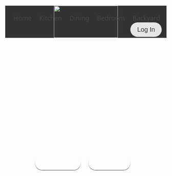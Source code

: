 <!DOCTYPE html>
<html>
  <head>
    <title>interior page</title>
    <link rel="stylesheet" href="/newmy1.css" type="text/css" />
    <style>
    body {
  margin: 0;
  background-image: url(https://www.homestratosphere.com/wp-content/uploads/2019/08/Cool-black-living-room-design-aug16.jpg);
  background-size: cover;
}
header {
  height: 100px;
  background-color: black;
  opacity: 0.8;
  /* position: static; */
}
/* .hea {
  opacity: 0.6;
} */
.navbar {
  text-align: right;
}
#headerimg {
  width: 200px;
  height: 100px;
}
.nav-item {
  color: white;
  font-size: 20px;
  font-family: system-ui, -apple-system, BlinkMacSystemFont, "Segoe UI", Roboto,
    Oxygen, Ubuntu, Cantarell, "Open Sans", "Helvetica Neue", sans-serif;
  padding-right: 20px;
  text-decoration: none;
  position: relative;
  top: -75px;
}
.nav-item:hover {
  text-decoration: underline;
}
#header-btn {
  background-color: rgba(251, 251, 251, 0.899);
  font-size: 20px;
  color: black;
  padding: 10px 20px;
  border: 1px solid transparent;
  border-radius: 30px;
  position: relative;
  top: -75px;
  margin-right: 15px;
}
#header-btn:hover {
  background-color: rgb(130, 4, 4);
  color: white;
}
section {
  text-align: center;
  color: white;
  position: relative;
  bottom: -200px;
}

section > h1 {
  font-size: 85px;
  padding: 0;
  margin: 0;
  font-family: Arial, Helvetica, sans-serif;
}
section > p {
  font-size: 15px;
  padding: 0;
  /* margin: 0; */
  font-family: Arial, Helvetica, sans-serif;
  font-weight: 0.5;
}
.custom-btn {
  font-size: 20px;
  background: none;
  padding: 10px 20px;
  border: 1px solid white;
  color: white;
  font-family: system-ui, -apple-system, BlinkMacSystemFont, "Segoe UI", Roboto,
    Oxygen, Ubuntu, Cantarell, "Open Sans", "Helvetica Neue", sans-serif;
  box-shadow: 0 1px 1px rgba(0, 0, 0, 0.87);
  border-radius: 25px;
  margin-right: 20px;
  margin-top: 20px;
  font-style: italic;
}
.custom-btn:hover {
  background-color: white;
  color: black;
}
    </style>
  </head>
  <body>
    <header class="headerr">
      <img
        id="headerimg"
        src="https://www.shutterstock.com/image-vector/modern-interior-home-design-logo-600w-1728862156.jpg"
        alt=""
      />
      <nav class="navbar">
        <a class="nav-item" href="">Home</a>
        <a class="nav-item" href="">Kitchen</a>
        <a class="nav-item" href="">Dining</a>
        <a class="nav-item" href="">Bedroom</a>
        <a class="nav-item" href="">Backyard</a>
        <button id="header-btn">Log In</button>
      </nav>
    </header>
    <main>
      <section>
        <h1>DESIGN YOUR HOUSE</h1>
        <p>
          Get your house designed by one of the best interior designers in town.
          Give us a chance to make your dreams come true.
        </p>
        <div>
          <button class="custom-btn">Know More</button>
          <button class="custom-btn">Subscribe</button>
        </div>
      </section>
    </main>
  </body>
</html>
